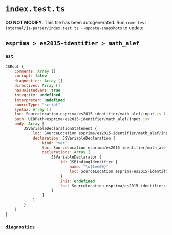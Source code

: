 # `index.test.ts`

**DO NOT MODIFY**. This file has been autogenerated. Run `rome test internal/js-parser/index.test.ts --update-snapshots` to update.

## `esprima > es2015-identifier > math_alef`

### `ast`

```javascript
JSRoot {
	comments: Array []
	corrupt: false
	diagnostics: Array []
	directives: Array []
	hasHoistedVars: true
	integrity: undefined
	interpreter: undefined
	sourceType: "script"
	syntax: Array []
	loc: SourceLocation esprima/es2015-identifier/math_alef/input.js 1:0-2:0
	path: UIDPath<esprima/es2015-identifier/math_alef/input.js>
	body: Array [
		JSVariableDeclarationStatement {
			loc: SourceLocation esprima/es2015-identifier/math_alef/input.js 1:0-1:6
			declaration: JSVariableDeclaration {
				kind: "var"
				loc: SourceLocation esprima/es2015-identifier/math_alef/input.js 1:0-1:6
				declarations: Array [
					JSVariableDeclarator {
						id: JSBindingIdentifier {
							name: "\u{1ee00}"
							loc: SourceLocation esprima/es2015-identifier/math_alef/input.js 1:4-1:6 (\u{1ee00})
						}
						init: undefined
						loc: SourceLocation esprima/es2015-identifier/math_alef/input.js 1:4-1:6
					}
				]
			}
		}
	]
}
```

### `diagnostics`

```

```
